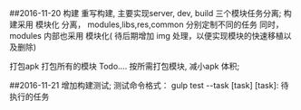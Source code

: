 
##2016-11-20
   构建
   重写构建, 主要实现server, dev, build 三个模块任务分离;
   构建采用 模块化 分离， modules,libs,res,common 分别定制不同的任务
   同时，modules 内部也采用 模块化( 待后期增加 img 处理，以便实现模块的快速移植以及删除)

   打包apk
   打包所有的模块
   Todo....
   按所需打包模块, 减小apk 体积;

##2016-11-21
    增加构建测试;
    测试命令格式： gulp test --task [task]
    [task]: 待执行的任务
